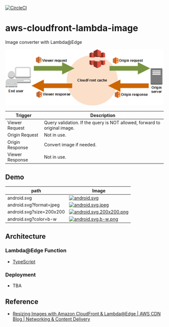 [![CircleCI](https://circleci.com/gh/takkyuuplayer/aws-image-resize-exercise.svg?style=svg)](https://circleci.com/gh/takkyuuplayer/aws-image-resize-exercise)

# aws-cloudfront-lambda-image

Image converter with Lambda@Edge

![aws-lambda-edge.png](docs/aws-lambda-edge.png)

| Trigger         | Description                                                               |
| --------------- | ------------------------------------------------------------------------- |
| Viewer Request  | Query validation. If the query is NOT allowed, forward to original image. |
| Origin Request  | Not in use.                                                               |
| Origin Response | Convert image if needed.                                                  |
| Viewer Response | Not in use.                                                               |

## Demo

| path                     | Image                                                                                                                                                        |
| ------------------------ | ------------------------------------------------------------------------------------------------------------------------------------------------------------ |
| android.svg              | [![android.svg](https://d3p1hm6bntztq0.cloudfront.net/android.svg)](https://d3p1hm6bntztq0.cloudfront.net/android.svg)                                       |
| android.svg?format=jpeg  | [![android.svg.jpeg](https://d3p1hm6bntztq0.cloudfront.net/android.svg?format=jpeg)](https://d3p1hm6bntztq0.cloudfront.net/android.svg?format=jpeg)          |
| android.svg?size=200x200 | [![android.svg.200x200.png](https://d3p1hm6bntztq0.cloudfront.net/android.svg?size=200x200)](https://d3p1hm6bntztq0.cloudfront.net/android.svg?size=200x200) |
| android.svg?color=b-w    | [![android.svg.b-w.png](https://d3p1hm6bntztq0.cloudfront.net/android.svg?color=b-w)](https://d3p1hm6bntztq0.cloudfront.net/android.svg?color=b-w)           |

## Architecture

### Lambda@Edge Function

* [TypeScript](https://www.typescriptlang.org/)

### Deployment

* TBA

## Reference

* [Resizing Images with Amazon CloudFront & Lambda@Edge \| AWS CDN Blog \| Networking & Content Delivery](https://aws.amazon.com/blogs/networking-and-content-delivery/resizing-images-with-amazon-cloudfront-lambdaedge-aws-cdn-blog/)
